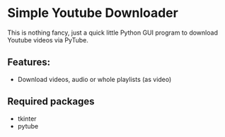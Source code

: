 # Simple Youtube Downloader

This is nothing fancy, just a quick little Python GUI program to download Youtube videos via PyTube.

## Features:
- Download videos, audio or whole playlists (as video)

## Required packages
- tkinter
- pytube